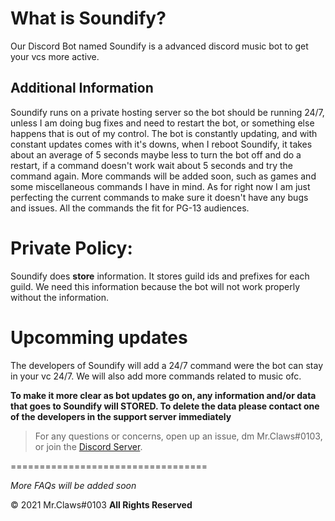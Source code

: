 
  
# What is Soundify?
Our Discord Bot named Soundify is a advanced discord music bot to get your vcs more active.

## Additional Information
Soundify runs on a private hosting server so the bot should be running 24/7, unless I am doing bug fixes and need to restart the bot, or something else happens that is out of my control. The bot is constantly updating, and with constant updates comes with it's downs, when I reboot Soundify, it takes about an average of 5 seconds maybe less to turn the bot off and do a restart, if a command doesn't work wait about 5 seconds and try the command again. More commands will be added soon, such as games and some miscellaneous commands I have in mind. As for right now I am just perfecting the current commands to make sure it doesn't have any bugs and issues. All the commands the fit for PG-13 audiences.

# Private Policy:
Soundify does **store** information. It stores guild ids and prefixes for each guild. We need this information because the bot will not work properly without the information. 

# Upcomming updates
The developers of Soundify will add a 24/7 command were the bot can stay in your vc 24/7. We will also add more commands related to music ofc. 

**To make it more clear as bot updates go on, any information and/or data that goes to Soundify will STORED. To delete the data please contact one of the developers in the support server immediately**

> For any questions or concerns, open up an issue, dm Mr.Claws#0103, or join the [Discord Server](https://discord.gg/URmmt4nSxv). 

==================================

*More FAQs will be added soon*

©️ 2021 Mr.Claws#0103 **All Rights Reserved**

